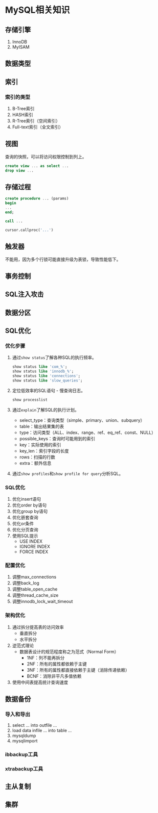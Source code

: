 # MySQL相关知识

## 存储引擎

1. InnoDB
2. MyISAM

## 数据类型

## 索引

### 索引的类型

1. B-Tree索引
2. HASH索引
3. R-Tree索引（空间索引）
4. Full-text索引（全文索引）

## 视图

查询的快照，可以将访问权限控制到列上。

```sql
create view ... as select ...
drop view ...
```

## 存储过程

```sql
create procedure ... (params)
begin
...
end;

call ...
```

```python
cursor.callproc('...')
```

## 触发器

不能用，因为多个行锁可能直接升级为表锁，导致性能低下。

## 事务控制

## SQL注入攻击

## 数据分区

## SQL优化

### 优化步骤

1. 通过`show status`了解各种SQL的执行频率。

   ```sql
   show status like 'com_%';
   show status like 'innodb_%';
   show status like 'connections';
   show status like 'slow_queries';
   ```

2. 定位低效率的SQL语句 - 慢查询日志。

   ```sql
   show processlist
   ```

3. 通过`explain`了解SQL的执行计划。
   * select\_type：查询类型（simple、primary、union、subquery）
   * table：输出结果集的表
   * type：访问类型（ALL、index、range、ref、eq\_ref、const、NULL）
   * possible\_keys：查询时可能用到的索引
   * key：实际使用的索引
   * key\_len：索引字段的长度
   * rows：扫描的行数
   * extra：额外信息
4. 通过`show profiles`和`show profile for query`分析SQL。

### SQL优化

1. 优化insert语句
2. 优化order by语句
3. 优化group by语句
4. 优化嵌套查询
5. 优化or条件
6. 优化分页查询
7. 使用SQL提示
   * USE INDEX
   * IGNORE INDEX
   * FORCE INDEX

### 配置优化

1. 调整max\_connections
2. 调整back\_log
3. 调整table\_open\_cache
4. 调整thread\_cache\_size
5. 调整innodb\_lock\_wait\_timeout

### 架构优化

1. 通过拆分提高表的访问效率
   * 垂直拆分
   * 水平拆分
2. 逆范式理论
   * 数据表设计的规范程度称之为范式（Normal Form）
     * 1NF：列不能再拆分
     * 2NF：所有的属性都依赖于主键
     * 3NF：所有的属性都直接依赖于主键（消除传递依赖）
     * BCNF：消除非平凡多值依赖
3. 使用中间表提高统计查询速度

## 数据备份

### 导入和导出

1. select ... into outfile ...
2. load data infile ... into table ...
3. mysqldump
4. mysqlimport

### ibbackup工具

### xtrabackup工具

## 主从复制

## 集群

